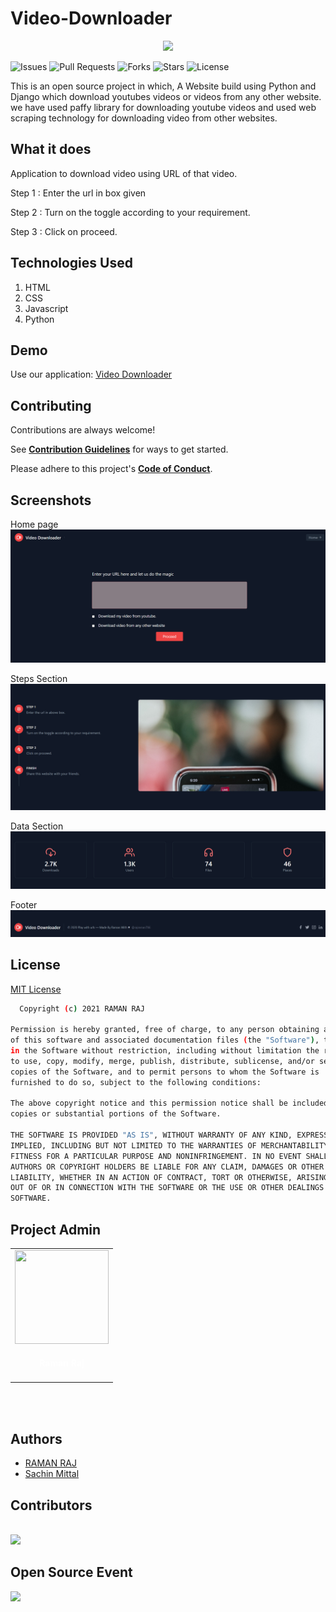 # Video-Downloader
<p align="center"><img width=30% src="static/img/logo.png"></p>

![Issues](https://img.shields.io/github/issues/rajraman786/Video-Downloader)
![Pull Requests](https://img.shields.io/github/issues-pr/rajraman786/Video-Downloader?)
![Forks](https://img.shields.io/github/forks/rajraman786/Video-Downloader)
![Stars](https://img.shields.io/github/stars/rajraman786/Video-Downloader)
![License](https://img.shields.io/github/license/rajraman786/Video-Downloader)

This is an open source project in which, A Website build using Python and Django which download youtubes videos or videos from any other website.
we have used paffy library for downloading youtube videos and used web scraping technology for downloading video from other websites.

## What it does 

Application to download video using URL of that video.

Step 1 : Enter the url in box given

Step 2 : Turn on the toggle according to your requirement.

Step 3 : Click on proceed.

## Technologies Used
1. HTML
2. CSS
3. Javascript
4. Python 

## Demo

Use our application: [Video Downloader](https://vloader.herokuapp.com/)

## Contributing

Contributions are always welcome!

See <a href="./CONTRIBUTING.md"><b> Contribution Guidelines</b></a> for ways to get started.

Please adhere to this project's <a href="./Code_of_Conduct.md"><b> Code of Conduct</b></a>.


## Screenshots

Home page
![](https://raw.githubusercontent.com/SachinMittal1766/Video-Downloader/main/static/img/ss_1.png)

Steps Section 
![](https://raw.githubusercontent.com/SachinMittal1766/Video-Downloader/main/static/img/SS_2.png)

Data Section
![](https://raw.githubusercontent.com/SachinMittal1766/Video-Downloader/main/static/img/SS_3.png)

Footer
![](https://raw.githubusercontent.com/SachinMittal1766/Video-Downloader/main/static/img/SS_4.png)



## License

[MIT License](https://github.com/rajraman786/Video-Downloader/blob/main/LICENSE)

```bash
  Copyright (c) 2021 RAMAN RAJ

Permission is hereby granted, free of charge, to any person obtaining a copy
of this software and associated documentation files (the "Software"), to deal
in the Software without restriction, including without limitation the rights
to use, copy, modify, merge, publish, distribute, sublicense, and/or sell
copies of the Software, and to permit persons to whom the Software is
furnished to do so, subject to the following conditions:

The above copyright notice and this permission notice shall be included in all
copies or substantial portions of the Software.

THE SOFTWARE IS PROVIDED "AS IS", WITHOUT WARRANTY OF ANY KIND, EXPRESS OR
IMPLIED, INCLUDING BUT NOT LIMITED TO THE WARRANTIES OF MERCHANTABILITY,
FITNESS FOR A PARTICULAR PURPOSE AND NONINFRINGEMENT. IN NO EVENT SHALL THE
AUTHORS OR COPYRIGHT HOLDERS BE LIABLE FOR ANY CLAIM, DAMAGES OR OTHER
LIABILITY, WHETHER IN AN ACTION OF CONTRACT, TORT OR OTHERWISE, ARISING FROM,
OUT OF OR IN CONNECTION WITH THE SOFTWARE OR THE USE OR OTHER DEALINGS IN THE
SOFTWARE.
```
    
## Project Admin

<div align="center">
<table>
<tr>

<td align="center"><a href="https://github.com/rajraman786"><img src="https://avatars.githubusercontent.com/u/55931033?v=4" width=150px height=150px /></a></br> <h4 style="color:white;">Raman Raj</h4>

</tr>
</table>
<br>

<br>
</div>

## Authors

- [RAMAN RAJ](https://github.com/rajraman786)
- [Sachin Mittal](https://github.com/SachinMittal1766)



## Contributors
<br>
<a href="https://github.com/rajraman786/Video-Downloader/graphs/contributors">
  <img src="https://contrib.rocks/image?repo=rajraman786/Video-Downloader" />
</a>
<br>

## Open Source Event

<img  src="https://vchrombiediary.files.wordpress.com/2017/12/screenshot-from-2017-12-05-17-02-03-another-copy-e1512483232128.png" href="https://kwoc.kossiitkgp.org/">
